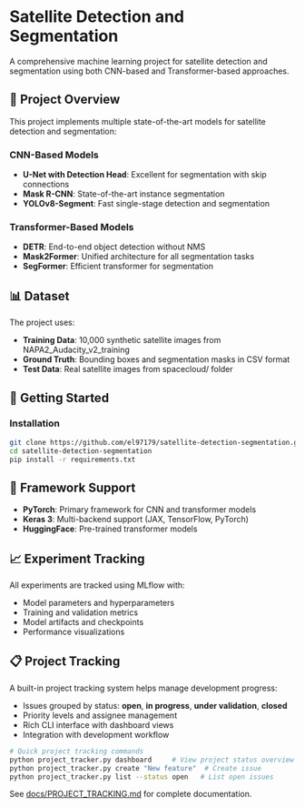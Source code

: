 # Satellite Detection and Segmentation

A comprehensive machine learning project for satellite detection and segmentation using both CNN-based and Transformer-based approaches.

## 🎯 Project Overview

This project implements multiple state-of-the-art models for satellite detection and segmentation:

### CNN-Based Models
- **U-Net with Detection Head**: Excellent for segmentation with skip connections
- **Mask R-CNN**: State-of-the-art instance segmentation 
- **YOLOv8-Segment**: Fast single-stage detection and segmentation

### Transformer-Based Models  
- **DETR**: End-to-end object detection without NMS
- **Mask2Former**: Unified architecture for all segmentation tasks
- **SegFormer**: Efficient transformer for segmentation

## 📊 Dataset

The project uses:
- **Training Data**: 10,000 synthetic satellite images from NAPA2_Audacity_v2_training
- **Ground Truth**: Bounding boxes and segmentation masks in CSV format
- **Test Data**: Real satellite images from spacecloud/ folder

## 🚀 Getting Started

### Installation
```bash
git clone https://github.com/el97179/satellite-detection-segmentation.git
cd satellite-detection-segmentation
pip install -r requirements.txt
```

## 🔧 Framework Support

- **PyTorch**: Primary framework for CNN and transformer models
- **Keras 3**: Multi-backend support (JAX, TensorFlow, PyTorch)
- **HuggingFace**: Pre-trained transformer models

## 📈 Experiment Tracking

All experiments are tracked using MLflow with:
- Model parameters and hyperparameters
- Training and validation metrics
- Model artifacts and checkpoints
- Performance visualizations

## 📋 Project Tracking

A built-in project tracking system helps manage development progress:
- Issues grouped by status: **open**, **in progress**, **under validation**, **closed**
- Priority levels and assignee management
- Rich CLI interface with dashboard views
- Integration with development workflow

```bash
# Quick project tracking commands
python project_tracker.py dashboard     # View project status overview
python project_tracker.py create "New feature"  # Create issue
python project_tracker.py list --status open   # List open issues
```

See [docs/PROJECT_TRACKING.md](docs/PROJECT_TRACKING.md) for complete documentation.
